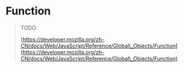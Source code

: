 # Function

> TODO
>
> [https://developer.mozilla.org/zh-CN/docs/Web/JavaScript/Reference/Global\_Objects/Function](https://developer.mozilla.org/zh-CN/docs/Web/JavaScript/Reference/Global\_Objects/Function)

